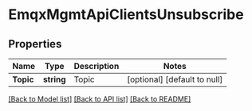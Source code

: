 # EmqxMgmtApiClientsUnsubscribe

## Properties
Name | Type | Description | Notes
------------ | ------------- | ------------- | -------------
**Topic** | **string** | Topic | [optional] [default to null]

[[Back to Model list]](../README.md#documentation-for-models) [[Back to API list]](../README.md#documentation-for-api-endpoints) [[Back to README]](../README.md)

